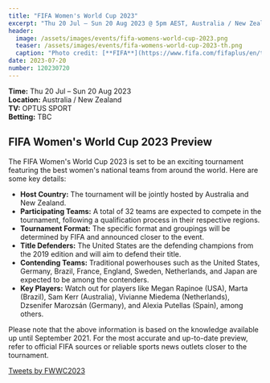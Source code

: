 ```yaml
---
title: "FIFA Women's World Cup 2023"
excerpt: "Thu 20 Jul – Sun 20 Aug 2023 @ 5pm AEST, Australia / New Zealand."
header:
  image: /assets/images/events/fifa-womens-world-cup-2023.png
  teaser: /assets/images/events/fifa-womens-world-cup-2023-th.png
  caption: "Photo credit: [**FIFA**](https://www.fifa.com/fifaplus/en/tournaments/womens/womensworldcup/australia-new-zealand2023)"
date: 2023-07-20
number: 120230720
---
```


**Time:** Thu 20 Jul – Sun 20 Aug 2023  
**Location:** Australia / New Zealand   
**TV:** OPTUS SPORT         
**Betting:** TBC

## FIFA Women's World Cup 2023 Preview

The FIFA Women's World Cup 2023 is set to be an exciting tournament featuring the best women's national teams from around the world. Here are some key details:

- **Host Country:** The tournament will be jointly hosted by Australia and New Zealand.
- **Participating Teams:** A total of 32 teams are expected to compete in the tournament, following a qualification process in their respective regions.
- **Tournament Format:** The specific format and groupings will be determined by FIFA and announced closer to the event.
- **Title Defenders:** The United States are the defending champions from the 2019 edition and will aim to defend their title.
- **Contending Teams:** Traditional powerhouses such as the United States, Germany, Brazil, France, England, Sweden, Netherlands, and Japan are expected to be among the contenders.
- **Key Players:** Watch out for players like Megan Rapinoe (USA), Marta (Brazil), Sam Kerr (Australia), Vivianne Miedema (Netherlands), Dzsenifer Marozsán (Germany), and Alexia Putellas (Spain), among others.

Please note that the above information is based on the knowledge available up until September 2021. For the most accurate and up-to-date preview, refer to official FIFA sources or reliable sports news outlets closer to the tournament.



<a class="twitter-timeline" href="https://twitter.com/FWWC2023?ref_src=twsrc%5Etfw">Tweets by FWWC2023</a> <script async src="https://platform.twitter.com/widgets.js" charset="utf-8"></script>